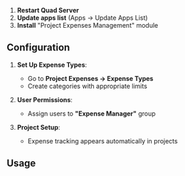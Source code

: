 1. **Restart Quad Server**  
2. **Update apps list** (Apps → Update Apps List)  
3. **Install** "Project Expenses Management" module  

## Configuration  

1. **Set Up Expense Types**:  
   - Go to **Project Expenses → Expense Types**  
   - Create categories with appropriate limits  

2. **User Permissions**:  
   - Assign users to **"Expense Manager"** group  

3. **Project Setup**:  
   - Expense tracking appears automatically in projects  

## Usage
